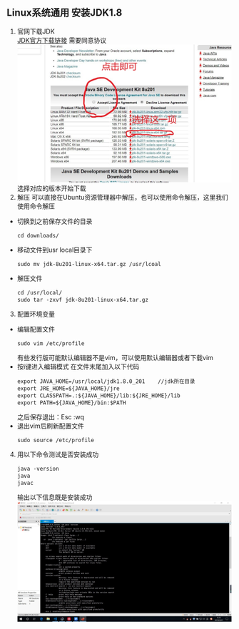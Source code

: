 ## Linux系统通用 安装JDK1.8
1. 官网下载JDK      
[JDK官方下载链接](https://www.oracle.com/technetwork/java/javase/downloads/jdk8-downloads-2133151.html)     需要同意协议    
![点击同意协议](/image/Ubuntu安装JDK官网截图.jpg)
选择对应的版本开始下载
2. 解压
可以直接在Ubuntu资源管理器中解压，也可以使用命令解压，这里我们使用命令解压
* 切换到之前保存文件的目录
    ```
    cd downloads/           
    ```
* 移动文件到usr local目录下
    ```
    sudo mv jdk-8u201-linux-x64.tar.gz /usr/lcoal      
    ```
* 解压文件
    ```
    cd /usr/local/
    sudo tar -zxvf jdk-8u201-linux-x64.tar.gz        
    ```
3. 配置环境变量     
* 编辑配置文件
    ```
    sudo vim /etc/profile
    ```
    有些发行版可能默认编辑器不是vim，可以使用默认编辑器或者下载vim
* 按i键进入编辑模式 在文件末尾加入以下代码
    ```
    export JAVA_HOME=/usr/local/jdk1.8.0_201 	//jdk所在目录
    export JRE_HOME=${JAVA_HOME}/jre
    export CLASSPATH=.:${JAVA_HOME}/lib:${JRE_HOME}/lib
    export PATH=${JAVA_HOME}/bin:$PATH
    ```
    之后保存退出：Esc   :wq
* 退出vim后刷新配置文件
    ```
    sudo source /etc/profile
    ```
4. 用以下命令测试是否安装成功
    ```
    java -version
    java
    javac
    ```
    输出以下信息既是安装成功    
![测试JDK是否安装成功](/image/测试JDK是否安装成功.jpg)